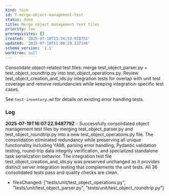 ```yaml
---
kind: task
id: T-merge-object-management-test
status: done
title: Merge object management test files
priority: low
prerequisites: []
created: '2025-07-18T23:34:53.678751'
updated: '2025-07-19T11:00:29.137196'
schema_version: '1.1'
worktree: null
---
```

Consolidate object-related test files: merge test_object_parser.py + test_object_roundtrip.py into test_object_operations.py. Review test_object_creation_and_ids.py integration tests for overlap with unit test coverage and remove redundancies while keeping integration-specific test cases.

See `test-inventory.md` for details on existing error handling tests.

### Log


**2025-07-19T16:07:22.948779Z** - Successfully consolidated object management test files by merging test_object_parser.py and test_object_roundtrip.py into a new test_object_operations.py file. The consolidation eliminated redundancy while preserving all unique functionality including YAML parsing error handling, Pydantic validation testing, round-trip data integrity verification, and specialized standalone task serialization behavior. The integration test file test_object_creation_and_ids.py was preserved unchanged as it provides distinct server integration testing that complements the unit tests. All 36 consolidated tests pass and quality checks are clean.
- filesChanged: ["tests/unit/test_object_operations.py", "tests/unit/test_object_parser.py", "tests/unit/test_object_roundtrip.py"]